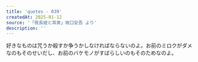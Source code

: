 ```yaml
---
title: 'quotes - 039'
createdAt: 2025-01-12
source: '「夜長姫と耳男」坂口安吾 より'
description: ''
---
```

好きなものは咒うか殺すか争うかしなければならないのよ。お前のミロクがダメなのもそのせいだし、お前のバケモノがすばらしいのもそのためなのよ。